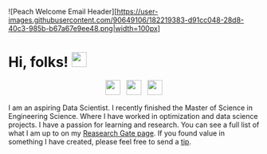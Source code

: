 ![Peach Welcome Email Header][https://user-images.githubusercontent.com/90649106/182219383-d91cc048-28d8-40c3-985b-b67a67e9ee48.png|width=100px]

# Hi, folks! <img src="https://raw.githubusercontent.com/MartinHeinz/MartinHeinz/master/wave.gif" width="30px">

<p align='center'>
<a href="https://www.researchgate.net/profile/Valeria-Pineda-Romero"><img height="30" src="https://raw.githubusercontent.com/WaylonWalker/WaylonWalker/main/icon/dev.png"></a>&nbsp;&nbsp;
<a href="https://instagram.com/_waylonwalker"><img height="30" src="https://github.com/WaylonWalker/WaylonWalker/blob/main/icon/instagram.jpg?raw=true"></a>&nbsp;&nbsp;
<a href="https://www.linkedin.com/in/valeria-pineda-romero/"><img height="30" src="https://github.com/WaylonWalker/WaylonWalker/blob/main/icon/linkedin.png?raw=true"></a>
</p>

I am an aspiring Data Scientist.  I recently finished the Master of Science in Engineering Science. Where I have worked in optimization and data science projects. I have a passion for learning and research.  You can see a full list of what I am up to on my [Reasearch Gate page](https://www.researchgate.net/profile/Valeria-Pineda-Romero).  If you found value in something I have created, please feel free to send a [tip](https://www.buymeacoffee.com/bBdtMQO).
